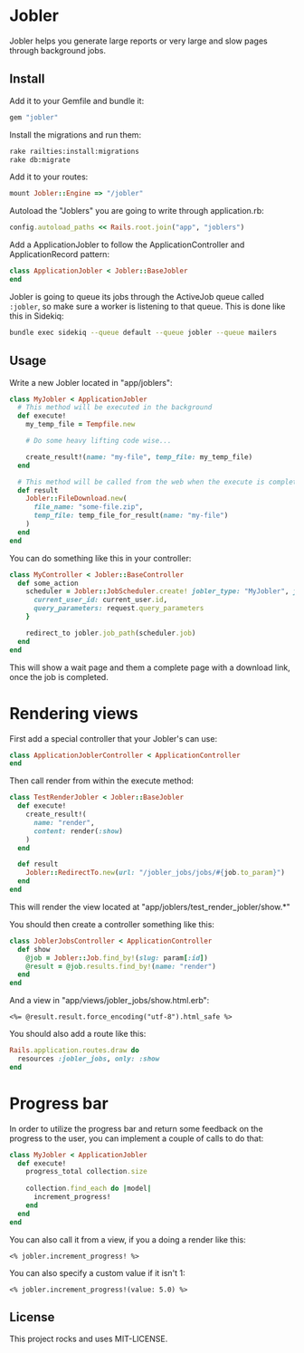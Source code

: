 # Jobler

Jobler helps you generate large reports or very large and slow pages through background jobs.

## Install

Add it to your Gemfile and bundle it:

```ruby
gem "jobler"
```

Install the migrations and run them:
```bash
rake railties:install:migrations
rake db:migrate
```

Add it to your routes:

```ruby
mount Jobler::Engine => "/jobler"
```

Autoload the "Joblers" you are going to write through application.rb:

```ruby
config.autoload_paths << Rails.root.join("app", "joblers")
```

Add a ApplicationJobler to follow the ApplicationController and ApplicationRecord pattern:
```ruby
class ApplicationJobler < Jobler::BaseJobler
end
```

Jobler is going to queue its jobs through the ActiveJob queue called `:jobler`, so make sure a worker is listening to that queue. This is done like this in Sidekiq:

```bash
bundle exec sidekiq --queue default --queue jobler --queue mailers
```


## Usage

Write a new Jobler located in "app/joblers":

```ruby
class MyJobler < ApplicationJobler
  # This method will be executed in the background
  def execute!
    my_temp_file = Tempfile.new

    # Do some heavy lifting code wise...

    create_result!(name: "my-file", temp_file: my_temp_file)
  end

  # This method will be called from the web when the execute is completed and successful
  def result
    Jobler::FileDownload.new(
      file_name: "some-file.zip",
      temp_file: temp_file_for_result(name: "my-file")
    )
  end
end
```

You can do something like this in your controller:
```ruby
class MyController < Jobler::BaseController
  def some_action
    scheduler = Jobler::JobScheduler.create! jobler_type: "MyJobler", job_args: {
      current_user_id: current_user.id,
      query_parameters: request.query_parameters
    }

    redirect_to jobler.job_path(scheduler.job)
  end
end
```

This will show a wait page and them a complete page with a download link, once the job is completed.


# Rendering views

First add a special controller that your Jobler's can use:

```ruby
class ApplicationJoblerController < ApplicationController
end
```

Then call render from within the execute method:
```ruby
class TestRenderJobler < Jobler::BaseJobler
  def execute!
    create_result!(
      name: "render",
      content: render(:show)
    )
  end

  def result
    Jobler::RedirectTo.new(url: "/jobler_jobs/jobs/#{job.to_param}")
  end
end
```

This will render the view located at "app/joblers/test_render_jobler/show.*"

You should then create a controller something like this:

```ruby
class JoblerJobsController < ApplicationController
  def show
    @job = Jobler::Job.find_by!(slug: param[:id])
    @result = @job.results.find_by!(name: "render")
  end
end
```

And a view in "app/views/jobler_jobs/show.html.erb":
```erb
<%= @result.result.force_encoding("utf-8").html_safe %>
```

You should also add a route like this:
```ruby
Rails.application.routes.draw do
  resources :jobler_jobs, only: :show
end
```

# Progress bar

In order to utilize the progress bar and return some feedback on the progress to the user, you can implement a couple of calls to do that:

```ruby
class MyJobler < ApplicationJobler
  def execute!
    progress_total collection.size
    
    collection.find_each do |model|
      increment_progress!
    end
  end
end
```

You can also call it from a view, if you a doing a render like this:
```erb
<% jobler.increment_progress! %>
```

You can also specify a custom value if it isn't 1:
```erb
<% jobler.increment_progress!(value: 5.0) %>
```

## License

This project rocks and uses MIT-LICENSE.
